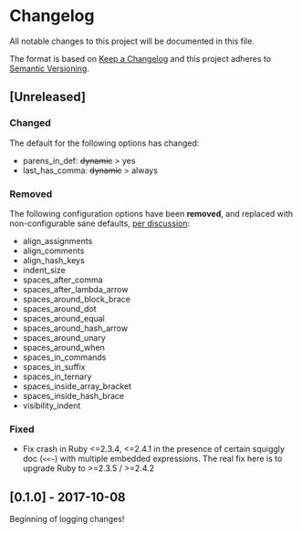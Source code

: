 # Changelog
All notable changes to this project will be documented in this file.

The format is based on [Keep a Changelog](http://keepachangelog.com/en/1.0.0/)
and this project adheres to [Semantic Versioning](http://semver.org/spec/v2.0.0.html).

## [Unreleased]
### Changed
The default for the following options has changed:
- parens_in_def: ~~dynamic~~ > yes
- last_has_comma: ~~dynamic~~ > always

### Removed
The following configuration options have been **removed**, and replaced with non-configurable sane defaults, [per discussion](https://github.com/ruby-formatter/rufo/issues/2):
- align_assignments
- align_comments
- align_hash_keys
- indent_size
- spaces_after_comma
- spaces_after_lambda_arrow
- spaces_around_block_brace
- spaces_around_dot
- spaces_around_equal
- spaces_around_hash_arrow
- spaces_around_unary
- spaces_around_when
- spaces_in_commands
- spaces_in_suffix
- spaces_in_ternary
- spaces_inside_array_bracket
- spaces_inside_hash_brace
- visibility_indent

### Fixed
- Fix crash in Ruby <=2.3.4, <=2.4.1 in the presence of certain squiggly doc (`<<~`) with multiple embedded expressions. The real fix here is to upgrade Ruby to >=2.3.5 / >=2.4.2

## [0.1.0] - 2017-10-08
Beginning of logging changes!

